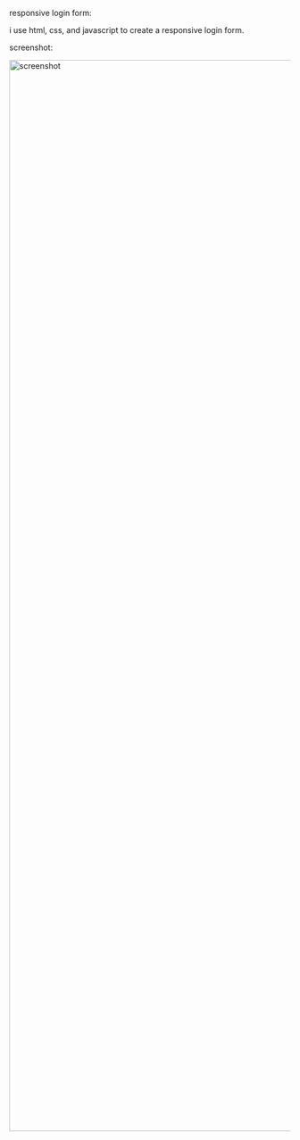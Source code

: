 responsive login form:

i use html, css, and javascript to create a responsive login form.

screenshot:

<img width="1920" alt="screenshot" src="https://github.com/user-attachments/assets/5f293f93-bb4f-4365-80f4-e3dbcc7c7240">
